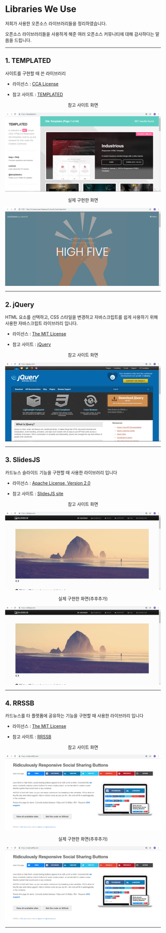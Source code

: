 # Libraries We Use

저희가 사용한 오픈소스 라이브러리들을 정리하였습니다.

오픈소스 라이브러리들을 사용하게 해준 여러 오픈소스 커뮤니티에 대해 감사하다는 말씀을 드립니다.

-----

## 1. TEMPLATED

사이트를 구현할 때 쓴 라이브러리

* 라이선스 : [CCA License](https://github.com/Choihaeun/Hi_five/blob/master/Library_License/CCA%203.0%20License/templated.md)

* 참고 사이트 : [TEMPLATED](https://templated.co/)

<p align ="center"> 참고 사이트 화면 </p>
<p align="center">
<img src = "https://github.com/choihaeun/Hi_five/blob/master/use/temp.PNG">
<p/>

<p align ="center"> 실제 구현한 화면 </p>
<p align="center">
<img src = "https://github.com/Choihaeun/Hi_five/blob/master/use/highfive.PNG">
<p/>

-------

## 2. jQuery

HTML 요소를 선택하고, CSS 스타일을 변경하고 자바스크립트를 쉽게 사용하기 위해 사용한 자바스크립트 라이브러리 입니다.

* 라이선스 : [The MIT License](https://github.com/Choihaeun/Hi_five/blob/master/Library_License/MIT_License/jQuery.md)

* 참고 사이트 : [jQuery](https://jquery.com/)

<p align ="center"> 참고 사이트 화면 </p>
<p align="center">
<img src = "https://github.com/Choihaeun/Hi_five/blob/master/use/jquery.PNG">
<p/>

-------

## 3. SlidesJS

카드뉴스 슬라이드 기능을 구현할 때 사용한 라이브러리 입니다 

* 라이선스 : [Apache License, Version 2.0](https://github.com/Choihaeun/Hi_five/blob/master/Library_License/Apache_License/SlidesJS.md)

* 참고 사이트 : [SlidesJS site](http://slidesjs.com)

<p align ="center"> 참고 사이트 화면 </p>
<p align="center">
<img src = "https://github.com/Choihaeun/Hi_five/blob/master/use/slideJS.PNG">
<p/>

<p align ="center"> 실제 구현한 화면(추후추가) </p>
<p align="center">
<img src = "https://github.com/Choihaeun/Hi_five/blob/master/use/slideJS.PNG">
<p/>

-------

## 4. RRSSB

카드뉴스를 타 플랫폼에 공유하는 기능을 구현할 때 사용한 라이브러리 입니다 

* 라이선스 : [The MIT License](https://github.com/Choihaeun/Hi_five/blob/master/Library_License/MIT_License/RRSSB.md)

* 참고 사이트 : [RRSSB](https://rrssb.netlify.com)

<p align ="center"> 참고 사이트 화면 </p>
<p align="center">
<img src = "https://github.com/Choihaeun/Hi_five/blob/master/use/rrssb.PNG">
<p/>

<p align ="center"> 실제 구현한 화면(추후추가) </p>
<p align="center">
<img src = "https://github.com/Choihaeun/Hi_five/blob/master/use/rrssb.PNG">
<p/>

-------
